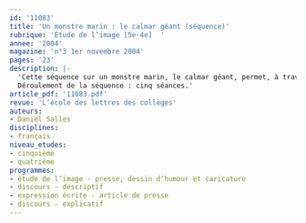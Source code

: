 ```yaml
---
id: '11083'
title: 'Un monstre marin : le calmar géant (séquence)'
rubrique: 'Étude de l’image [5e-4e]  '
annee: '2004'
magazine: 'n°3 1er novembre 2004'
pages: '23'
description: |-
  'Cette séquence sur un monstre marin, le calmar géant, permet, à travers des textes variés (romans, textes de vulgarisation scientifique, textes documentaires, articles de presse) et des dessins de presse d’aborder plusieurs objectifs avec les élèves : développer l’étude de la description, découvrir les formes du discours explicatif, comprendre que le déchiffrement des images présuppose des savoirs référentiels, observer le circuit de l’information, de la dépêche à l’article, écrire un article et, enfin, former l’esprit critique.
  Déroulement de la séquence : cinq séances.'
article_pdf: '11083.pdf'
revue: 'L’école des lettres des collèges'
auteurs:
- Daniel Salles
disciplines:
- français
niveau_etudes:
- cinquième
- quatrième
programmes:
- étude de l’image - presse, dessin d’humour et caricature
- discours - descriptif
- expression écrite - article de presse
- discours - explicatif
---
```

